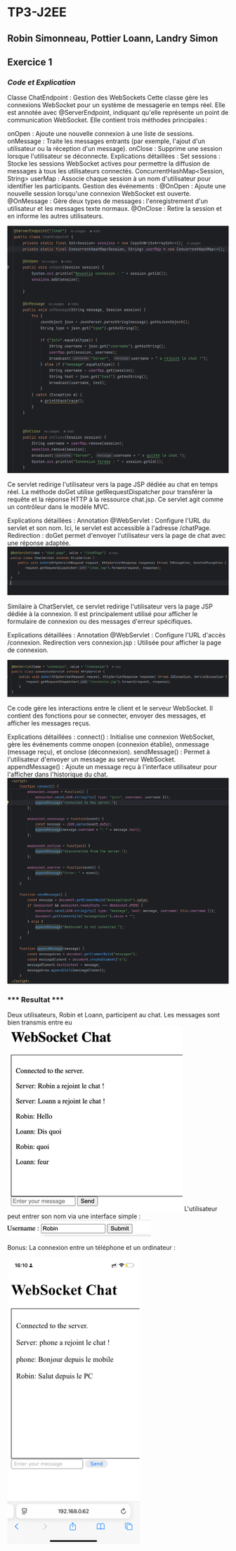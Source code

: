 # TP3-J2EE
## Robin Simonneau, Pottier Loann, Landry Simon

## **Exercice 1**

### ***Code et Explication***

Classe ChatEndpoint : Gestion des WebSockets
Cette classe gère les connexions WebSocket pour un système de messagerie en temps réel. Elle est annotée avec @ServerEndpoint, indiquant qu'elle représente un point de communication WebSocket. Elle contient trois méthodes principales :

onOpen : Ajoute une nouvelle connexion à une liste de sessions.
onMessage : Traite les messages entrants (par exemple, l'ajout d'un utilisateur ou la réception d'un message).
onClose : Supprime une session lorsque l'utilisateur se déconnecte.
Explications détaillées :
Set<Session> sessions : Stocke les sessions WebSocket actives pour permettre la diffusion de messages à tous les utilisateurs connectés.
ConcurrentHashMap<Session, String> userMap : Associe chaque session à un nom d'utilisateur pour identifier les participants.
Gestion des événements :
@OnOpen : Ajoute une nouvelle session lorsqu'une connexion WebSocket est ouverte.
@OnMessage : Gère deux types de messages : l'enregistrement d'un utilisateur et les messages texte normaux.
@OnClose : Retire la session et en informe les autres utilisateurs.  

![image1](./images/img_2.png)


Ce servlet redirige l'utilisateur vers la page JSP dédiée au chat en temps réel. La méthode doGet utilise getRequestDispatcher pour transférer la requête et la réponse HTTP à la ressource chat.jsp. Ce servlet agit comme un contrôleur dans le modèle MVC.

Explications détaillées :
Annotation @WebServlet : Configure l'URL du servlet et son nom. Ici, le servlet est accessible à l'adresse /chatPage.
Redirection : doGet permet d'envoyer l'utilisateur vers la page de chat avec une réponse adaptée.  
![image2](images/img_3.png)


Similaire à ChatServlet, ce servlet redirige l'utilisateur vers la page JSP dédiée à la connexion. Il est principalement utilisé pour afficher le formulaire de connexion ou des messages d'erreur spécifiques.

Explications détaillées :
Annotation @WebServlet : Configure l'URL d'accès /connexion.
Redirection vers connexion.jsp : Utilisée pour afficher la page de connexion.  

![image3](images/img_4.png)

Ce code gère les interactions entre le client et le serveur WebSocket. Il contient des fonctions pour se connecter, envoyer des messages, et afficher les messages reçus.

Explications détaillées :
connect() : Initialise une connexion WebSocket, gère les événements comme onopen (connexion établie), onmessage (message reçu), et onclose (déconnexion).
sendMessage() : Permet à l'utilisateur d'envoyer un message au serveur WebSocket.
appendMessage() : Ajoute un message reçu à l'interface utilisateur pour l'afficher dans l'historique du chat.  
![image4](images/img_5.png)
### *** Resultat ***

Deux utilisateurs, Robin et Loann, participent au chat. Les messages sont bien transmis entre eu  
![image5](images/img.png)
L'utilisateur peut entrer son nom via une interface simple :  
![image6](images/img_1.png)

Bonus:
La connexion entre un téléphone et un ordinateur :   

![image7](images/img_6.png)

